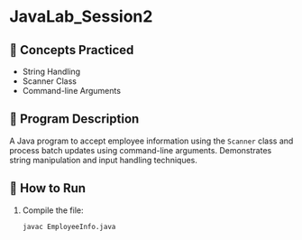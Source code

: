 # JavaLab_Session2

## 🧠 Concepts Practiced
- String Handling
- Scanner Class
- Command-line Arguments

## 📘 Program Description
A Java program to accept employee information using the `Scanner` class and process batch updates using command-line arguments. Demonstrates string manipulation and input handling techniques.

## 🧩 How to Run
1. Compile the file:
   ```bash
   javac EmployeeInfo.java
